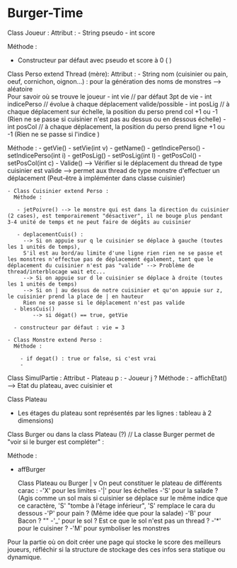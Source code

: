 # Burger-Time
Class Joueur :
  Attribut :
      - String pseudo
      - int score

  Méthode :
  - Constructeur par défaut avec pseudo et score à 0 ( )


Class Perso extend Thread (mère):
  Attribut :
    - String nom (cuisinier ou pain, oeuf, cornichon, oignon...) : pour la génération des noms de monstres --> aléatoire  
    Pour savoir où se trouve le joueur
    - int vie // par défaut 3pt de vie
    - int indicePerso // évolue à chaque déplacement valide/possible
    - int posLig // à chaque déplacement sur échelle, la position du perso prend col +1 ou -1 (Rien ne se passe si cuisinier n'est pas au dessus ou en dessous échelle)
    - int posCol // à chaque déplacement, la position du perso prend ligne +1 ou -1 (Rien ne se passe si l'indice )

  Méthode :
    - getVie()
    - setVie(int v)
    - getName()
    - getIndicePerso()
    - setIndicePerso(int i)
    - getPosLig()
    - setPosLig(int l)
    - getPosCol()
    - setPosCol(int c)
    - Valide() --> Vérifier si le déplacement du thread de type cuisinier est valide --> permet aux thread de type monstre d'effectuer un déplacement
      (Peut-être à impléménter dans classe cuisinier)

    - Class Cuisinier extend Perso :
      Méthode :

       - jetPoivre() --> le monstre qui est dans la direction du cuisinier (2 cases), est temporairement "désactiver", il ne bouge plus pendant 3-4 unité de temps et ne peut faire de dégâts au cuisinier

       - deplacementCuis() :
         --> Si on appuie sur q le cuisinier se déplace à gauche (toutes les 1 unités de temps),
         S'il est au bord/au limite d'une ligne rien rien ne se passe et les monstres n'effectue pas de déplacement également, tant que le déplacement du cuisinier n'est pas "valide" --> Problème de thread/interblocage wait etc...
         --> Si on appuie sur d le cuisinier se déplace à droite (toutes les 1 unités de temps)
         --> Si on | au dessus de notre cuisinier et qu'on appuie sur z, le cuisinier prend la place de | en hauteur
         Rien ne se passe si le déplacement n'est pas valide
      - blessCuis()
            --> si dégat() == true, getVie

      - constructeur par défaut : vie = 3

    - Class Monstre extend Perso :
      Méthode :

        - if degat() : true or false, si c'est vrai
        -

Class SimulPartie :
  Attribut
    - Plateau p :
    - Joueur j ?
  Méthode :
    - affichEtat() --> Etat du plateau, avec cuisinier et


Class Plateau
 - Les étages du plateau sont représentés par les lignes : tableau à 2 dimensions)

 Class Burger ou dans la class Plateau (?)
 // La classe Burger permet de "voir si le burger est compléter" :

 Méthode  :
 - affBurger



      Class Plateau ou Burger
               |
               v
   On peut constituer le plateau de différents carac :
     -'X' pour les limites
     -'|' pour les échelles
     -'S' pour la salade ?
             (Agis comme un sol mais si cuisinier se déplace sur le même indice que ce caractère, 'S' "tombe à l'étage inférieur", 'S' remplace le cara du dessous
     -'P' pour pain ? (Même idée que pour la salade)
     -'B' pour Bacon ? ""
     -'_' pour le sol ? Est ce que le sol n'est pas un thread ?
     -'*' pour le cuisiner ?
     -'M' pour symboliser les monstres 


Pour la partie où on doit créer une page qui stocke le score des meilleurs joueurs, réfléchir si la structure de stockage des ces infos
sera statique ou dynamique.
